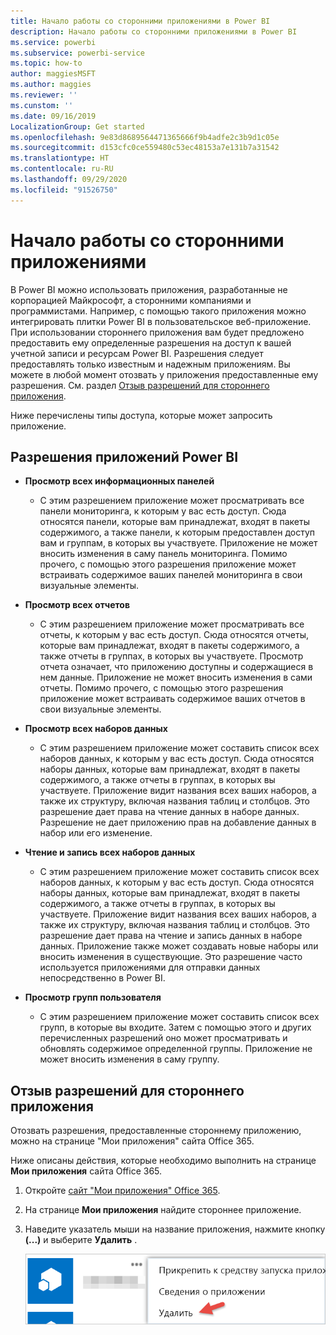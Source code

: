 ```yaml
---
title: Начало работы со сторонними приложениями в Power BI
description: Начало работы со сторонними приложениями в Power BI
ms.service: powerbi
ms.subservice: powerbi-service
ms.topic: how-to
author: maggiesMSFT
ms.author: maggies
ms.reviewer: ''
ms.cunstom: ''
ms.date: 09/16/2019
LocalizationGroup: Get started
ms.openlocfilehash: 9e83d8689564471365666f9b4adfe2c3b9d1c05e
ms.sourcegitcommit: d153cfc0ce559480c53ec48153a7e131b7a31542
ms.translationtype: HT
ms.contentlocale: ru-RU
ms.lasthandoff: 09/29/2020
ms.locfileid: "91526750"
---
```

# <a name="get-started-with-third-party-apps"></a>Начало работы со сторонними приложениями

В Power BI можно использовать приложения, разработанные не корпорацией Майкрософт, а сторонними компаниями и программистами. Например, с помощью такого приложения можно интегрировать плитки Power BI в пользовательское веб-приложение. При использовании стороннего приложения вам будет предложено предоставить ему определенные разрешения на доступ к вашей учетной записи и ресурсам Power BI. Разрешения следует предоставлять только известным и надежным приложениям. Вы можете в любой момент отозвать у приложения предоставленные ему разрешения. См. раздел [Отзыв разрешений для стороннего приложения](#revoke).

Ниже перечислены типы доступа, которые может запросить приложение.

## <a name="power-bi-app-permissions"></a>Разрешения приложений Power BI

* **Просмотр всех информационных панелей**
  
  * С этим разрешением приложение может просматривать все панели мониторинга, к которым у вас есть доступ. Сюда относятся панели, которые вам принадлежат, входят в пакеты содержимого, а также панели, к которым предоставлен доступ вам и группам, в которых вы участвуете. Приложение не может вносить изменения в саму панель мониторинга. Помимо прочего, с помощью этого разрешения приложение может встраивать содержимое ваших панелей мониторинга в свои визуальные элементы.

* **Просмотр всех отчетов**
  
  * С этим разрешением приложение может просматривать все отчеты, к которым у вас есть доступ. Сюда относятся отчеты, которые вам принадлежат, входят в пакеты содержимого, а также отчеты в группах, в которых вы участвуете. Просмотр отчета означает, что приложению доступны и содержащиеся в нем данные. Приложение не может вносить изменения в сами отчеты. Помимо прочего, с помощью этого разрешения приложение может встраивать содержимое ваших отчетов в свои визуальные элементы.

* **Просмотр всех наборов данных**
  
  * С этим разрешением приложение может составить список всех наборов данных, к которым у вас есть доступ. Сюда относятся наборы данных, которые вам принадлежат, входят в пакеты содержимого, а также отчеты в группах, в которых вы участвуете. Приложение видит названия всех ваших наборов, а также их структуру, включая названия таблиц и столбцов. Это разрешение дает права на чтение данных в наборе данных. Разрешение не дает приложению прав на добавление данных в набор или его изменение.
* **Чтение и запись всех наборов данных**
  
  * С этим разрешением приложение может составить список всех наборов данных, к которым у вас есть доступ. Сюда относятся наборы данных, которые вам принадлежат, входят в пакеты содержимого, а также отчеты в группах, в которых вы участвуете. Приложение видит названия всех ваших наборов, а также их структуру, включая названия таблиц и столбцов. Это разрешение дает права на чтение и запись данных в наборе данных. Приложение также может создавать новые наборы или вносить изменения в существующие. Это разрешение часто используется приложениями для отправки данных непосредственно в Power BI.

* **Просмотр групп пользователя**
  
  * С этим разрешением приложение может составить список всех групп, в которые вы входите. Затем с помощью этого и других перечисленных разрешений оно может просматривать и обновлять содержимое определенной группы. Приложение не может вносить изменения в саму группу.

<a name="revoke"/>

## <a name="revoke-third-party-app-permissions"></a>Отзыв разрешений для стороннего приложения

Отозвать разрешения, предоставленные стороннему приложению, можно на странице "Мои приложения" сайта Office 365.

Ниже описаны действия, которые необходимо выполнить на странице **Мои приложения** сайта Office 365.

1. Откройте [сайт "Мои приложения" Office 365](https://portal.office.com/myapps).

2. На странице **Мои приложения** найдите стороннее приложение.

3. Наведите указатель мыши на название приложения, нажмите кнопку **(...)** и выберите **Удалить** .

   ![Снимок экрана, на котором показан пункт "Удалить" для отзыва разрешений для стороннего приложения.](media/service-power-bi-get-started-third-party-apps/remove.png)